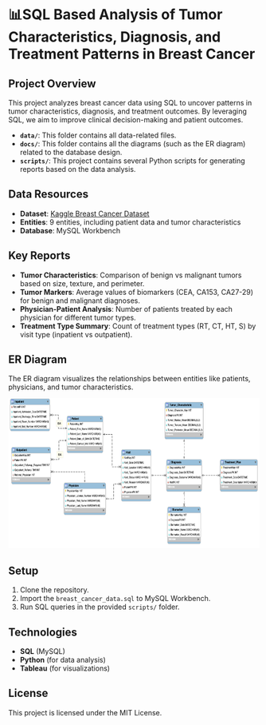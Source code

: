 # 📊SQL Based Analysis of Tumor Characteristics, Diagnosis, and Treatment Patterns in Breast Cancer

## Project Overview
This project analyzes breast cancer data using SQL to uncover patterns in tumor characteristics, diagnosis, and treatment outcomes. By leveraging SQL, we aim to improve clinical decision-making and patient outcomes.

- **`data/`**: This folder contains all data-related files.
- **`docs/`**: This folder contains all the diagrams (such as the ER diagram) related to the database design.
- **`scripts/`**: This project contains several Python scripts for generating reports based on the data analysis.

## Data Resources
- **Dataset**: [Kaggle Breast Cancer Dataset](https://www.kaggle.com/datasets/yasserh/breast-cancer-dataset)
- **Entities**: 9 entities, including patient data and tumor characteristics
- **Database**: MySQL Workbench

## Key Reports
- **Tumor Characteristics**: Comparison of benign vs malignant tumors based on size, texture, and perimeter.
- **Tumor Markers**: Average values of biomarkers (CEA, CA153, CA27-29) for benign and malignant diagnoses.
- **Physician-Patient Analysis**: Number of patients treated by each physician for different tumor types.
- **Treatment Type Summary**: Count of treatment types (RT, CT, HT, S) by visit type (inpatient vs outpatient).
  
## ER Diagram
The ER diagram visualizes the relationships between entities like patients, physicians, and tumor characteristics.


<img src="docs/ER_diagram.png" alt="ER diagram" width="600" height="300" />

## Setup
1. Clone the repository.
2. Import the `breast_cancer_data.sql` to MySQL Workbench.
3. Run SQL queries in the provided `scripts/` folder.

## Technologies
- **SQL** (MySQL)
- **Python** (for data analysis)
- **Tableau** (for visualizations)

## License
This project is licensed under the MIT License.

